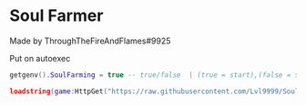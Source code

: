 # Soul Farmer
Made by ThroughTheFireAndFlames#9925


Put on autoexec

```lua
getgenv().SoulFarming = true -- true/false  | (true = start),(false = stop)

loadstring(game:HttpGet("https://raw.githubusercontent.com/Lvl9999/Souls/main/SakuraStand"))();
```
